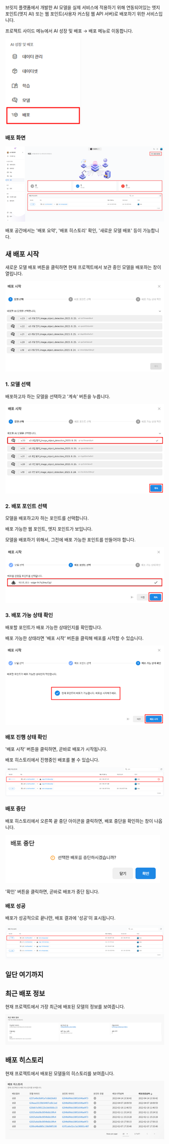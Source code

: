 브릿지 플랫폼에서 개발한 AI 모델을 실제 서비스에 적용하기 위해 연동되어있는 엣지 포인트(엣지 AI) 또는 웹 포인트(사용자 커스텀 웹 API 서버)로 배포하기 위한 서비스입니다.

프로젝트 사이드 메뉴에서 AI 성장 및 배포 → 배포 메뉴로 이동합니다.

![img1](https://raw.githubusercontent.com/vazilcompany/vridge-docs/main/guide/img/ai_deploying/model_deploy/model_deploy/go_to_deploy_1.png)  


### 배포 화면 

![img1](https://raw.githubusercontent.com/vazilcompany/vridge-docs/main/guide/img/ai_deploying/model_deploy/model_deploy/deploy_index.png)  

배포 공간에서는 '배포 요약', '배포 히스토리' 확인, '새로운 모델 배포' 등이 가능합니다. 


  

새 배포 시작
-------


새로운 모델 배포 버튼을 클릭하면 현재 프로젝트에서 보관 중인 모델을 배포하는 창이 열립니다. 

![img1](https://raw.githubusercontent.com/vazilcompany/vridge-docs/main/guide/img/ai_deploying/model_deploy/model_deploy/deploy_dialog_2.png) 



### 1. 모델 선택
   
배포하고자 하는 모델을 선택하고 '계속' 버튼을 누릅니다. 

![img1](https://raw.githubusercontent.com/vazilcompany/vridge-docs/main/guide/img/ai_deploying/model_deploy/model_deploy/deploy_dialog_3.png) 


### 2. 배포 포인트 선택 

모델을 배포하고자 하는 포인트를 선택합니다. 

배포 가능한 웹 포인트, 엣지 포인트가 보입니다. 

모델을 배포하기 위해서, 그전에 배포 가능한 포인트를 만들어야 합니다. 


![img1](https://raw.githubusercontent.com/vazilcompany/vridge-docs/main/guide/img/ai_deploying/model_deploy/model_deploy/deploy_dialog_4.png) 


### 3. 배포 가능 상태 확인 


배포할 포인트가 배포 가능한 상태인지를 확인합니다. 

배포 가능한 상태라면 '배포 시작' 버튼을 클릭해 배포를 시작할 수 있습니다. 

![img1](https://raw.githubusercontent.com/vazilcompany/vridge-docs/main/guide/img/ai_deploying/model_deploy/model_deploy/deploy_dialog_5.png) 


### 배포 진행 상태 확인 

'배포 시작' 버튼을 클릭하면, 곧바로 배포가 시작됩니다. 

배포 히스토리에서 진행중인 배포를 볼 수 있습니다. 

![img1](https://raw.githubusercontent.com/vazilcompany/vridge-docs/main/guide/img/ai_deploying/model_deploy/model_deploy/deploy_dialog_10.png)


### 배포 중단

배포 히스토리에서 오른쪽 끝 중단 아이콘을 클릭하면, 배포 중단을 확인하는 창이 나옵니다. 

![img1](https://raw.githubusercontent.com/vazilcompany/vridge-docs/main/guide/img/ai_deploying/model_deploy/model_deploy/deploy_dialog_8.png)

'확인' 버튼을 클릭하면, 곧바로 배포가 중단 됩니다. 


### 배포 성공 

배포가 성공적으로 끝나먄, 배포 결과에 '성공'이 표시됩니다. 

![img1](https://raw.githubusercontent.com/vazilcompany/vridge-docs/main/guide/img/ai_deploying/model_deploy/model_deploy/deploy_dialog_11.png)










일단 여기까지 
---------

  

  

최근 배포 정보
--------


현재 프로젝트에서 가장 최근에 배포된 모델의 정보를 보여줍니다.

![img1](https://raw.githubusercontent.com/vazilcompany/vridge-docs/main/guide/img/ai_deploying/ai_deploying_03.png)  

  

  

배포 히스토리
-------


현재 프로젝트에서 배포된 모델들의 히스토리를 보여줍니다.

![img1](https://raw.githubusercontent.com/vazilcompany/vridge-docs/main/guide/img/ai_deploying/ai_deploying_04.png)  
